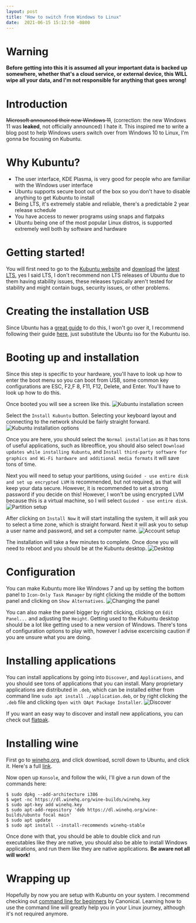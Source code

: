 ```yaml
---
layout:	post
title: "How to switch from Windows to Linux"
date:  2021-06-15 15:12:50 -0800
---
```


# Warning
**Before getting into this it is assumed all your important data is backed up somewhere, whether that's a cloud service, or external device, this WILL wipe all your data, and I'm not responsible for anything that goes wrong!**

# Introduction
~~Microsoft announced their new Windows 11~~, (correction: the new Windows 11 was **leaked**, not officially announced) I hate it. This inspired me to write a blog post to help Windows users switch over from Windows 10 to Linux, I'm gonna be focusing on Kubuntu.

# Why Kubuntu?
* The user interface, KDE Plasma, is very good for people who are familiar with the Windows user interface
* Ubuntu supports secure boot out of the box so you don't have to disable anything to get Kubuntu to install
* Being LTS, it's extremely stable and reliable, there's a predictable 2 year release schedule
* You have access to newer programs using snaps and flatpaks
* Ubuntu being one of the most popular Linux distros, is supported extremely well both by software and hardware

# Getting started!
You will first need to go to the [Kubuntu website](https://kubuntu.org/) and [download](https://kubuntu.org/getkubuntu/) the [latest LTS](https://cdimage.ubuntu.com/kubuntu/releases/20.04.2/release/kubuntu-20.04.2.0-desktop-amd64.iso), yes I said LTS, I don't recommend non LTS releases of Ubuntu due to them having stability issues, these releases typically aren't tested for stability and might contain bugs, security issues, or other problems.

# Creating the installation USB
Since Ubuntu has a [great guide](https://ubuntu.com/tutorials/create-a-usb-stick-on-windows) to do this, I won't go over it, I recommend following their guide [here](https://ubuntu.com/tutorials/create-a-usb-stick-on-windows), just substitute the Ubuntu iso for the Kubuntu iso.

# Booting up and installation
Since this step is specific to your hardware, you'll have to look up how to enter the boot menu so you can boot from USB, some common key configurations are ESC, F2,F 8, F11, F12, Delete, and Enter. You'll have to look up how to do this.

Once booted you will see a screen like this.
![Kubuntu installation screen](/assets/linux-for-windows-users/Screenshot_20210615_153619.png)

Select the `Install Kubuntu` button. Selecting your keyboard layout and connecting to the network should be fairly straight forward.
![Kubuntu installation options](/assets/linux-for-windows-users/Screenshot_20210615_155723.png)

Once you are here, you should select the `Normal installation` as it has tons of useful applications, such as libreoffice, you should also select `Download updates while installing Kubuntu`, and `Install third-party software for graphics and Wi-Fi hardware and additional media formats` it will save tons of time.

Next you will need to setup your partitions, using `Guided - use entire disk and set up encrypted LVM` is recommended, but not required, as that will keep your data secure. However, it is recommended to set a strong password if you decide on this! However, I won't be using encrypted LVM because this is a virtual machine, so I will select `Guided - use entire disk`.
![Partition setup](/assets/linux-for-windows-users/Screenshot_20210615_160332.png)

After clicking on `Install Now` it will start installing the system, it will ask you to select a time zone, which is straight forward. Next it will ask you to setup a user name and password, and set a computer name.
![Account setup](/assets/linux-for-windows-users/Screenshot_20210615_160612.png)

The installation will take a few minutes to complete. Once done you will need to reboot and you should be at the Kubuntu desktop.
![Desktop](/assets/linux-for-windows-users/Screenshot_20210615_173103.png)

# Configuration
You can make Kubuntu more like Windows 7 and up by setting the bottom panel to `Icon-Only Task Manager` by right clicking the middle of the bottom panel and clicking on `Show Alternatives`.
![Changing the panel](/assets/linux-for-windows-users/Screenshot_20210615_173450.png)

You can also make the panel bigger by right clicking, clicking on `Edit Panel...` and adjusting the `Height`.
Getting used to the Kubuntu desktop should be a lot like getting used to a new version of Windows. There's tons of configuration options to play with, however I advise excercising caution if you are unsure what you are doing.

# Installing applications
You can install applications by going into `Discover`, and `Applications`, and you should see tons of applications that you can install. Many proprietary applications are distributed in `.deb`, which can be installed either from command line `sudo apt install ./application.deb`, or by right clicking the `.deb` file and clicking `Open with QApt Package Installer`.
![Discover](/assets/linux-for-windows-users/Screenshot_20210615_175223.png)

If you want an easy way to discover and install new applications, you can check out [flatpak](https://www.flatpak.org/).

# Installing wine
First go to [winehq.org](https://www.winehq.org), and click download, scroll down to Ubuntu, and click it. Here's a full [link](https://wiki.winehq.org/Ubuntu).

Now open up `Konsole`, and follow the wiki, I'll give a run down of the commands here:
```
$ sudo dpkg --add-architecture i386
$ wget -nc https://dl.winehq.org/wine-builds/winehq.key
$ sudo apt-key add winehq.key
$ sudo apt-add-repository 'deb https://dl.winehq.org/wine-builds/ubuntu focal main'
$ sudo apt update
$ sudo apt install --install-recommends winehq-stable
```

Once done with that, you should be able to double click and run executables like they are native, you should also be able to install Windows applications, and run them like they are native applications. **Be aware not all will work!**

# Wrapping up
Hopefully by now you are setup with Kubuntu on your system. I recommend checking out [command line for beginners](https://ubuntu.com/tutorials/command-line-for-beginners) by Canonical. Learning how to use the command line will greatly help you in your Linux journey, although it's not required anymore.
